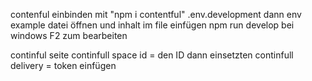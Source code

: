 contenful einbinden mit "npm i contentful"
.env.development dann env example datei öffnen und inhalt im file einfügen
npm run develop
bei windows F2 zum bearbeiten

continful seite 
continfull space id = den ID dann einsetzten
continfull delivery = token einfügen
